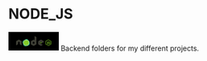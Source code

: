 # NODE_JS
<img src="nodejs.gif" alt="nodejs" width='100'/>
Backend folders for my different projects.
